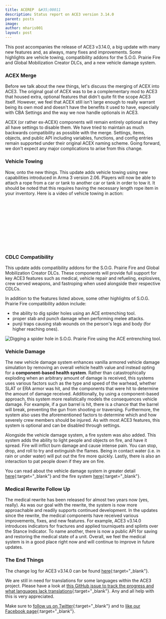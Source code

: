 ```yaml
---
title: ACEREP  &#35;00011
description: Status report on ACE3 version 3.14.0
parent: posts
image:
author: mharis001
layout: post
---
```


This post accompanies the release of ACE3 v3.14.0, a big update with many new features and, as always, many fixes and improvements. Some highlights are vehicle towing, compatibility addons for the S.O.G. Prairie Fire and Global Mobilization Creator DLCs, and a new vehicle damage system.

<!--more-->

### ACEX Merge

Before we talk about the new things, let's discuss the merging of ACEX into ACE3. The original goal of ACEX was to be a complementary mod to ACE3 that housed extra, optional features that didn't quite fit the scope ACE3 itself. However, we feel that ACEX still isn't large enough to really warrant being its own mod and doesn't have the benefits it used to have, especially with CBA Settings and the way we now handle optionals in ACE3.

ACEX (or rather ex-ACEX) components will remain entirely optional as they all have settings to disable them. We have tried to maintain as much backwards compatibility as possible with the merge. Settings, items, objects, and public API including variables, functions, and config entries remain supported under their original ACEX naming scheme. Going forward, we don't expect any major complications to arise from this change.

### Vehicle Towing

Now, onto the new things. This update adds vehicle towing using new capabilities introduced in Arma 3 version 2.06. Players will now be able to attach a rope from a car or tank to another car or tank in order to tow it. It should be noted that this requires having the necessary length rope item in your inventory. Here is a video of vehicle towing in action:

<div class="videoWrapper"> <iframe src="" frameborder="0" allowfullscreen=""></iframe> </div>

### CDLC Compatibility

This update adds compatibility addons for the S.O.G. Prairie Fire and Global Mobilization Creator DLCs. These components will provide full support for key ACE3 features such as medical, vehicle repair and refueling, explosives, crew served weapons, and fastroping when used alongside their respective CDLCs.

In addition to the features listed above, some other highlights of S.O.G. Prairie Fire compatibility addon include:

- the ability to dig spider holes using an ACE entrenching tool.
- proper stab and punch damage when performing melee attacks.
- punji traps causing stab wounds on the person's legs and body (for higher reaching ones).

<div class="row">
    <div class="small-12 columns">
        <img src="{{site.baseUrl}}/img/news/211014_compat_sog.jpg" alt="Digging a spider hole in S.O.G. Prairie Fire using the ACE entrenching tool."/>
    </div>
</div>

### Vehicle Damage

The new vehicle damage system enhances vanilla armored vehicle damage simulation by removing an overall vehicle health value and instead opting for a **component-based health system**. Rather than catastrophically exploding when an arbitrary amount of damage is received, this systems uses various factors such as the type and speed of the warhead, whether SLAT or ERA armor was hit, and the components that were hit to determine the amount of damage received. Additionally, by using a component-based approach, this system more realistically models the consequences vehicle damage. For example, if a gun barrel is hit, there is a chance that the barrel will break, preventing the gun from shooting or traversing. Furthermore, the system also uses the aforementioned factors to determine which and how severely crew members should be injured. As with most ACE3 features, this system is optional and can be disabled through settings.

Alongside the vehicle damage system, a fire system was also added. This system adds the ability to light people and objects on fire, and have it spread. Fire will inflict burn damage and cause intense pain. You can stop, drop, and roll to try and extinguish the flames. Being in contact water (i.e. in rain or under water) will put out the fire more quickly. Lastly, there is also an interaction to pat people down if they are on fire.

You can read about the vehicle damage system in greater detail [here](https://ace3mod.com/wiki/feature/vehicledamage.html){:target="_blank"} and the fire system [here](https://ace3mod.com/wiki/feature/fire.html){:target="_blank"}.

### Medical Rewrite Follow Up

The medical rewrite has been released for almost two years now (yes, really). As was our goal with the rewrite, the system is now more approachable and readily supports continued development. In the updates since the rewrite, the medical components have received various improvements, fixes, and new features. For example, ACE3 v3.14.0 introduces indicators for fractures and applied tourniquets and splints over the Stance Indicator. To name another, there is now a public API for saving and restoring the medical state of a unit. Overall, we feel the medical system is in a good place right now and will continue to improve in future updates.

### The End Things

The change log for ACE3 v3.14.0 can be found [here](https://github.com/acemod/ACE3/releases/v3.14.0){:target="_blank"}.

We are still in need for translations for some languages within the ACE3 project. Please have a look at [this GitHub issue to track the progress and what languages lack translations](https://github.com/acemod/ACE3/issues/367){:target="_blank"}. Any and all help with this is very appreciated.

Make sure to [follow us on Twitter](https://twitter.com/intent/follow?screen_name=ace3mod&tw_p=followbutton){:target="_blank"} and to [like our Facebook page](https://www.facebook.com/ACE3Mod/){:target="_blank"}.

